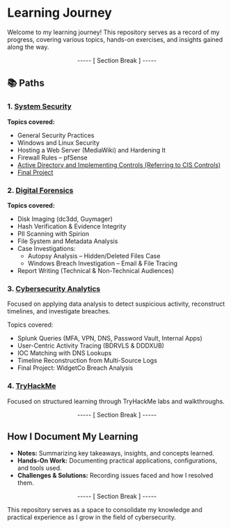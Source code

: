 # Learning Journey

Welcome to my learning journey! This repository serves as a record of my progress, covering various topics, hands-on exercises, and insights gained along the way.

<div align="center">

----- [ Section Break ] -----

</div>

## 📚 Paths

### 1. [System Security](./system-security)

**Topics covered:**
- General Security Practices
- Windows and Linux Security
- Hosting a Web Server (MediaWiki) and Hardening It
- Firewall Rules – pfSense
- [Active Directory and Implementing Controls (Referring to CIS Controls)](./system-security/final-catflix-project)
- [Final Project](./system-security/final-catflix-project)

### 2. [Digital Forensics](./digital-forensics)

**Topics covered:**
- Disk Imaging (dc3dd, Guymager)
- Hash Verification & Evidence Integrity
- PII Scanning with Spirion
- File System and Metadata Analysis
- Case Investigations:
  - Autopsy Analysis – Hidden/Deleted Files Case
  - Windows Breach Investigation – Email & File Tracing
- Report Writing (Technical & Non-Technical Audiences)

### 3. [Cybersecurity Analytics](.analytics/final-project-widgetco)
Focused on applying data analysis to detect suspicious activity, reconstruct timelines, and investigate breaches.

Topics covered:
- Splunk Queries (MFA, VPN, DNS, Password Vault, Internal Apps)
- User-Centric Activity Tracing (BDRVLS & DDDXUB)
- IOC Matching with DNS Lookups
- Timeline Reconstruction from Multi-Source Logs
- Final Project: WidgetCo Breach Analysis

### 4. [TryHackMe](./tryhackme)

Focused on structured learning through TryHackMe labs and walkthroughs.

<div align="center">

----- [ Section Break ] -----

</div>

## How I Document My Learning

- **Notes:** Summarizing key takeaways, insights, and concepts learned.
- **Hands-On Work:** Documenting practical applications, configurations, and tools used.
- **Challenges & Solutions:** Recording issues faced and how I resolved them.

<div align="center">

----- [ Section Break ] -----

</div>

This repository serves as a space to consolidate my knowledge and practical experience as I grow in the field of cybersecurity.

